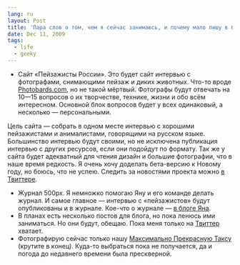 ```yaml
---
lang: ru
layout: Post
title: 'Пара слов о том, чем я сейчас занимаюсь, и почему мало пишу в блог'
date: Dec 11, 2009
tags:
  - life
  - geeky
---
```


- Сайт «Пейзажисты России». Это будет сайт интервью с фотографами, снимающими пейзаж и диких животных. Что-то вроде [Photobards.com](http://www.photobards.com/ "Photobards.com — photographic interviews"), но не такой мёртвый. Фотографы будут отвечать на 10—15 вопросов о их творчестве, технике, жизни и обо всём интересном. Основной блок вопросов будет у всех одинаковый, а несколько — персональными.

Цель сайта — собрать в одном месте интервью с хорошими пейзажистами и анималистами, говорящими на русском языке. Большинство интервью будут своими, но не исключена публикация интервью с других ресурсов, если они подойдут по формату. Так же у сайта будет адекватный для чтения дизайн и большие фотографии, что в наше время редкость.
Я очень хочу доделать бета-версию к Новому году, но боюсь, что не успею. Следить за новостями проекта можно [в Твиттере](http://twitter.com/Landscapists "Твиттер «Пейзажистов Росссии»").

- Журнал 500px. Я немножко помогаю Яну и его команде делать журнал. И самое главное — интервью с «пейзажистов» будут опубликованы и в журнале. Кое-что о журнале — [в блоге Яна](http://blindmonk.livejournal.com/900765.html "Разговор о 500px").
- В планах есть несколько постов для блога, но пока ленюсь ими заниматься. Но они будут, обещаю. Пока меня только на [Твиттер](http://twitter.com/sapegin "Мой Твиттер") хватает.
- Фотографирую сейчас только нашу [Максимально Прекрасную Таксу](http://morning.photos/albums/dachshund "Фотоальбом Таксы Десси") (крутите в конец). Куда-то выбраться пока не получается, да и погода до недавнего времени была прескверной.
